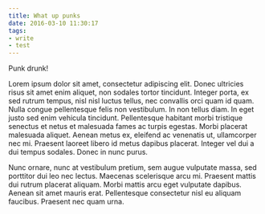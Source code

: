 ```yaml
---
title: What up punks
date: 2016-03-10 11:30:17
tags:
- write
- test
---
```

Punk drunk!
<!-- more -->
Lorem ipsum dolor sit amet, consectetur adipiscing elit. Donec ultricies risus sit amet enim aliquet, non sodales tortor tincidunt. Integer porta, ex sed rutrum tempus, nisl nisl luctus tellus, nec convallis orci quam id quam. Nulla congue pellentesque felis non vestibulum. In non tellus diam. In eget justo sed enim vehicula tincidunt. Pellentesque habitant morbi tristique senectus et netus et malesuada fames ac turpis egestas. Morbi placerat malesuada aliquet. Aenean metus ex, eleifend ac venenatis ut, ullamcorper nec mi. Praesent laoreet libero id metus dapibus placerat. Integer vel dui a dui tempus sodales. Donec in nunc purus.

Nunc ornare, nunc at vestibulum pretium, sem augue vulputate massa, sed porttitor dui leo nec lectus. Maecenas scelerisque arcu mi. Praesent mattis dui rutrum placerat aliquam. Morbi mattis arcu eget vulputate dapibus. Aenean sit amet mauris erat. Pellentesque consectetur nisl eu aliquam faucibus. Praesent nec quam urna.